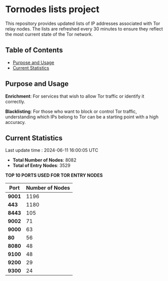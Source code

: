 # Tornodes lists project

This repository provides updated lists of IP addresses associated with Tor relay nodes. The lists are refreshed every 30 minutes to ensure they reflect the most current state of the Tor network.

## Table of Contents

- [Purpose and Usage](#purpose-and-usage)
- [Current Statistics](#current-statistics)


## Purpose and Usage

**Enrichment**: For services that wish to allow Tor traffic or identify it correctly.

**Blacklisting**: For those who want to block or control Tor traffic, understanding which IPs belong to Tor can be a starting point with a high accuracy.

## Current Statistics

Last update time : 2024-06-11 16:00:05 UTC

- **Total Number of Nodes**: 8082
- **Total of Entry Nodes**: 3529

**TOP 10 PORTS USED FOR TOR ENTRY NODES**

| **Port** | **Number of Nodes** |
|------|-----------------|
| **9001**   | 1196  |
| **443**   | 1180  |
| **8443**   | 105  |
| **9002**   | 71  |
| **9000**   | 63  |
| **80**   | 56  |
| **8080**   | 48  |
| **9100**   | 48  |
| **9200**   | 29  |
| **9300**   | 24  |

